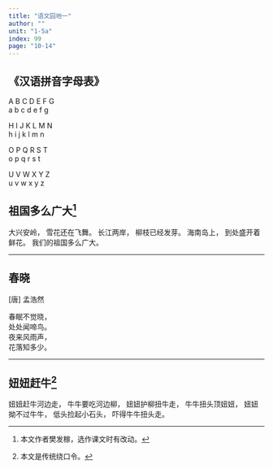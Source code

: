 ```yaml
---
title: "语文园地一"
author: ""
unit: "1-5a"
index: 99
page: "10-14"
---
```


<!-- 字词句运用 -->

## 《汉语拼音字母表》

A B C D E F G  
a b c d e f g  

H I J K L M N  
h i j k l m n  

O P Q R S T  
o p q r s t  

U V W X Y Z  
u v w x y z  

## 祖国多么广大[^1]

大兴安岭，
雪花还在飞舞。
长江两岸，
柳枝已经发芽。
海南岛上，
到处盛开着鲜花。
我们的祖国多么广大。

[^1]: 本文作者樊发稼，选作课文时有改动。

---

<!-- 日积月累 -->

## 春晓

[唐] 孟浩然

春眠不觉晓，  
处处闻啼鸟。  
夜来风雨声，  
花落知多少。  

---

<!-- 口语交际 -->
<!-- 
请你帮个忙

有时候我们需要别人的帮助，该怎样请
求帮助呢？

- 李山，我忘了带水彩笔，可以借你的笔用一下吗？
- 爸爸，请您帮我拿一下那本书好吗？
- 大姐姐，我想请你帮个忙……

> 注意使用礼貌用语：
> 请，请问，您，您好，
> 谢谢，不客气。

---
-->

<!-- 和大人一起读 -->

## 妞妞赶牛[^2]

妞妞赶牛河边走，
牛牛要吃河边柳，
妞妞护柳扭牛走，
牛牛扭头顶妞妞，
妞妞拗不过牛牛，
低头捡起小石头，
吓得牛牛扭头走。

[^2]: 本文是传统绕口令。
